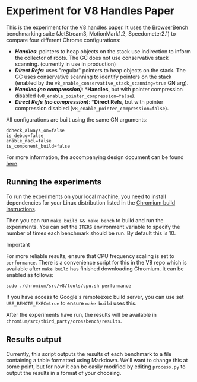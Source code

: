 # Experiment for V8 Handles Paper

This is the experiment for the [V8 handles
paper](https://github.com/sfotdevteam/v8_handles_paper). It uses the
[BrowserBench](https://browserbench.org/) benchmarking suite (JetStream3,
MotionMark1.2, Speedometer2.1) to compare four different Chrome configurations: 

* ***Handles***: pointers to heap objects on the stack use indirection to
  inform the collector of roots. The GC does not use conservative stack
  scanning. (currently in use in production)
* ***Direct Refs***: uses "regular" pointers to heap objects on the stack. The
  GC uses conservative scanning to identify pointers on the stack (enabled by
  the `v8_enable_conservative_stack_scanning=true` GN arg).
* ***Handles (no compression)***: ***Handles**, but with pointer compression
  disabled (`v8_enable_pointer_compression=false`).
* ***Direct Refs (no compression)***: ***Direct Refs**, but with pointer
  compression disabled (`v8_enable_pointer_compression=false`).

All configurations are built using the same GN arguments:

```
dcheck_always_on=false
is_debug=false
enable_nacl=false
is_component_build=false
```

For more information, the accompanying design document can be found
[here](https://docs.google.com/document/d/1bOPW-Bb_aAefrgXGI8yhwEPxULePkLcNY8RaOvnbJKU/edit?tab=t.0#heading=h.wb0el8iqan2r).

## Running the experiments

To run the experiments on your local machine, you need to install dependencies
for your Linux distribution listed in the [Chromium build
instructions](https://chromium.googlesource.com/chromium/src/+/main/docs/linux/build_instructions.md#notes-for-other-distros).

Then you can run `make build && make bench` to build and run the experiments.
You can set the `ITERS` environment variable to specify the number of times
each benchmark should be run. By default this is 10.

> [!IMPORTANT]
> For more reliable results, ensure that CPU frequency scaling is set to
> `performance`. There is a convenience script for this in the V8 repo which is
> available after `make build` has finished downloading Chromium. It can be
> enabled as follows:
>
> `sudo ./chromium/src/v8/tools/cpu.sh performance`

If you have access to Google's remoteexec build server, you can use set
`USE_REMOTE_EXEC=true` to ensure `make build` uses this.

After the experiments have run, the results will be available in
`chromium/src/third_party/crossbench/results`.

## Results output

Currently, this script outputs the results of each benchmark to a file
containing a table formatted using Markdown. We'll want to change this at some
point, but for now it can be easily modified by editing `process.py` to output
the results in a format of your choosing.

